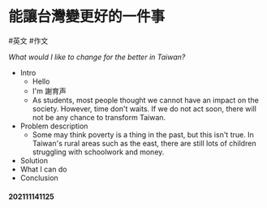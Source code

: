 # 能讓台灣變更好的一件事
#英文 #作文 

*What would I like to change for the better in Taiwan?*



- Intro
	- Hello
	- I'm 謝育声
	- As students, most people thought we cannot have an impact on the society. However, time don't waits. If we do not act soon, there will not be any chance to transform Taiwan.
- Problem description
	- Some may think poverty is a thing in the past, but this isn't true. In Taiwan's rural areas such as the east, there are still lots of children struggling with schoolwork and money.
- Solution
- What I can do 
- Conclusion

#### 202111141125

